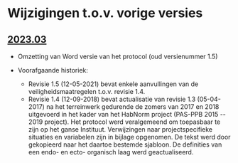 # Wijzigingen t.o.v. vorige versies

## [2023.03](../2023.03/index.html)

-   Omzetting van Word versie van het protocol (oud versienummer 1.5)

-   Voorafgaande historiek:

    -   Revisie 1.5 (12-05-2021) bevat enkele aanvullingen van de veiligheidsmaatregelen t.o.v. revisie 1.4.
    -   Revisie 1.4 (12-09-2018) bevat actualisatie van revisie 1.3 (05-04-2017) na het terreinwerk gedurende de zomers van 2017 en 2018 uitgevoerd in het kader van het HabNorm project (PAS-PPB 2015 -- 2019 project). Het protocol werd veralgemeend om toepasbaar te zijn op het ganse Instituut. Verwijzingen naar projectspecifieke situaties en variabelen zijn in bijlage opgenomen. De tekst werd door gekopieerd naar het daartoe bestemde sjabloon. De definities van een endo- en ecto- organisch laag werd geactualiseerd.
